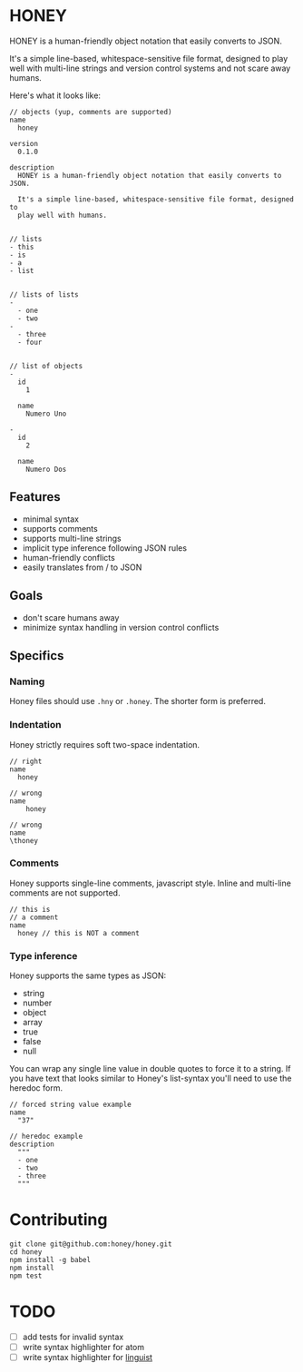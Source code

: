 # HONEY

HONEY is a human-friendly object notation that easily converts to JSON.

It's a simple line-based, whitespace-sensitive file format,
designed to play well with multi-line strings and version control systems and
not scare away humans.

Here's what it looks like:

```
// objects (yup, comments are supported)
name
  honey

version
  0.1.0

description
  HONEY is a human-friendly object notation that easily converts to JSON.

  It's a simple line-based, whitespace-sensitive file format, designed to
  play well with humans.


// lists
- this
- is
- a
- list


// lists of lists
-
  - one
  - two
-
  - three
  - four


// list of objects
-
  id
    1

  name
    Numero Uno

-
  id
    2

  name
    Numero Dos
```

## Features

- minimal syntax
- supports comments
- supports multi-line strings
- implicit type inference following JSON rules
- human-friendly conflicts
- easily translates from / to JSON

## Goals

- don't scare humans away
- minimize syntax handling in version control conflicts

## Specifics

### Naming

Honey files should use `.hny` or `.honey`. The shorter form is preferred.

### Indentation

Honey strictly requires soft two-space indentation.

```
// right
name
  honey

// wrong
name
    honey

// wrong
name
\thoney
```

### Comments

Honey supports single-line comments, javascript style.
Inline and multi-line comments are not supported.

```
// this is
// a comment
name
  honey // this is NOT a comment
```

### Type inference

Honey supports the same types as JSON:

- string
- number
- object
- array
- true
- false
- null

You can wrap any single line value in double quotes to force it to a string.
If you have text that looks similar to Honey's list-syntax you'll need to use
the heredoc form.

```
// forced string value example
name
  "37"

// heredoc example
description
  """
  - one
  - two
  - three
  """
```

# Contributing

```
git clone git@github.com:honey/honey.git
cd honey
npm install -g babel
npm install
npm test
```

# TODO

- [ ] add tests for invalid syntax
- [ ] write syntax highlighter for atom
- [ ] write syntax highlighter for [linguist](https://github.com/github/linguist)
